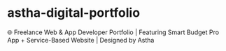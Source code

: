 # astha-digital-portfolio
🌐 Freelance Web &amp; App Developer Portfolio | Featuring Smart Budget Pro App + Service-Based Website | Designed by Astha
